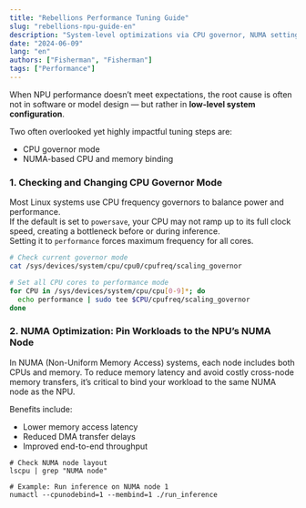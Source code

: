 ```yaml
---
title: "Rebellions Performance Tuning Guide"
slug: "rebellions-npu-guide-en"
description: "System-level optimizations via CPU governor, NUMA settings"
date: "2024-06-09"
lang: "en"
authors: ["Fisherman", "Fisherman"]
tags: ["Performance"]
---
```


When NPU performance doesn’t meet expectations, the root cause is often not in software or model design — but rather in **low-level system configuration**.

Two often overlooked yet highly impactful tuning steps are:

- CPU governor mode
- NUMA-based CPU and memory binding

### 1. Checking and Changing CPU Governor Mode

Most Linux systems use CPU frequency governors to balance power and performance.  
If the default is set to `powersave`, your CPU may not ramp up to its full clock speed, creating a bottleneck before or during inference.  
Setting it to `performance` forces maximum frequency for all cores.

```bash
# Check current governor mode
cat /sys/devices/system/cpu/cpu0/cpufreq/scaling_governor

# Set all CPU cores to performance mode
for CPU in /sys/devices/system/cpu/cpu[0-9]*; do
  echo performance | sudo tee $CPU/cpufreq/scaling_governor
done
```

### 2. NUMA Optimization: Pin Workloads to the NPU’s NUMA Node

In NUMA (Non-Uniform Memory Access) systems, each node includes both CPUs and memory.
To reduce memory latency and avoid costly cross-node memory transfers, it’s critical to bind your workload to the same NUMA node as the NPU.

Benefits include:

- Lower memory access latency
- Reduced DMA transfer delays
- Improved end-to-end throughput

```
# Check NUMA node layout
lscpu | grep "NUMA node"

# Example: Run inference on NUMA node 1
numactl --cpunodebind=1 --membind=1 ./run_inference
```